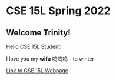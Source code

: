 # CSE 15L Spring 2022

## Welcome Trinity!

Hello CSE 15L Student!

I love you my **wifu** 呜呜呜 - to winter

[Link to CSE 15L Webpage](https://trinnnn.github.io/CSE-15l/)


